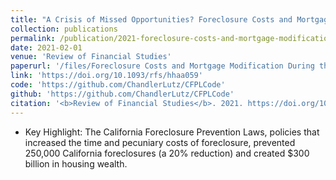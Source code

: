 ```yaml
---
title: "A Crisis of Missed Opportunities? Foreclosure Costs and Mortgage Modification During the Great Recession"
collection: publications
permalink: /publication/2021-foreclosure-costs-and-mortgage-modification-great-recession
date: 2021-02-01
venue: 'Review of Financial Studies'
paperurl: '/files/Foreclosure Costs and Mortgage Modification During the Great Recession.pdf'
link: 'https://doi.org/10.1093/rfs/hhaa059'
code: 'https://github.com/ChandlerLutz/CFPLCode'
github: 'https://github.com/ChandlerLutz/CFPLCode'
citation: '<b>Review of Financial Studies</b>. 2021. https://doi.org/10.1093/rfs/hhaa059'
---
```

* Key Highlight: The California Foreclosure Prevention Laws, policies that increased the time and pecuniary costs of foreclosure, prevented 250,000 California foreclosures (a 20% reduction) and created $300 billion in housing wealth.
